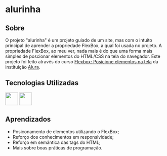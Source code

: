 # alurinha
## Sobre
O projeto "alurinha" é um projeto guiado de um site, mas com o intuito principal de aprender a propriedade FlexBox, a qual foi usada no projeto. A propriedade FlexBox, ao meu ver, nada mais é do que uma forma mais simples de poscionar elementos do HTML/CSS na tela do navegador. Este projeto foi feito através do curso [Flexbox: Posicione elementos na tela](https://cursos.alura.com.br/course/posicione-elementos-com-flexbox) da instituição [Alura](https://www.alura.com.br/).

## Tecnologias Utilizadas

<img src="https://cdn.jsdelivr.net/gh/devicons/devicon/icons/html5/html5-original.svg" width="40" height="40"/> 
<img src="https://cdn.jsdelivr.net/gh/devicons/devicon/icons/css3/css3-original.svg" width="40" height="40" />

## Aprendizados
* Posiconamento de elementos utilizando o FlexBox;
* Reforço dos conhecimentos em responsividade;
* Reforço em semântica das tags do HTML;
* Mais sobre boas práticas de programação.

